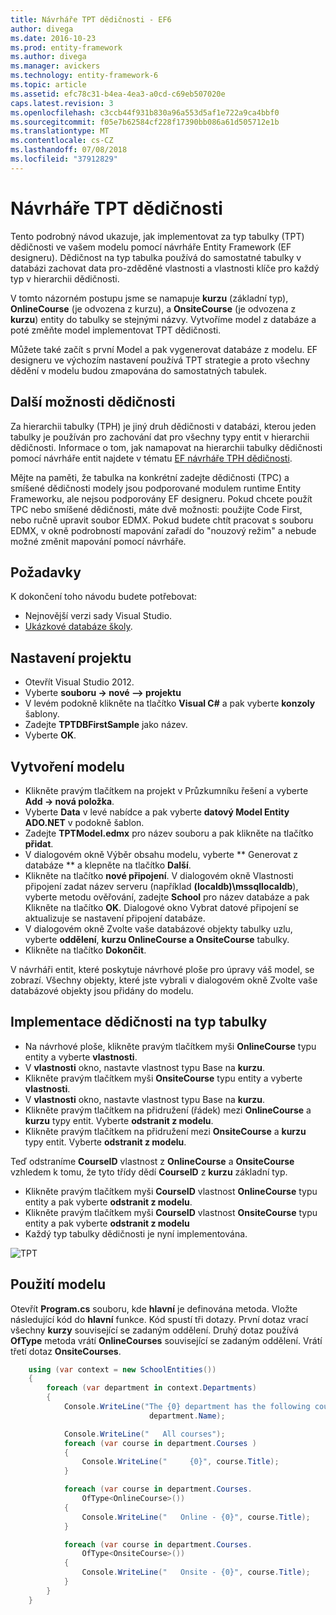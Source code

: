 ```yaml
---
title: Návrháře TPT dědičnosti - EF6
author: divega
ms.date: 2016-10-23
ms.prod: entity-framework
ms.author: divega
ms.manager: avickers
ms.technology: entity-framework-6
ms.topic: article
ms.assetid: efc78c31-b4ea-4ea3-a0cd-c69eb507020e
caps.latest.revision: 3
ms.openlocfilehash: c3ccb44f931b830a96a553d5af1e722a9ca4bbf0
ms.sourcegitcommit: f05e7b62584cf228f17390bb086a61d505712e1b
ms.translationtype: MT
ms.contentlocale: cs-CZ
ms.lasthandoff: 07/08/2018
ms.locfileid: "37912829"
---
```

# <a name="designer-tpt-inheritance"></a>Návrháře TPT dědičnosti
Tento podrobný návod ukazuje, jak implementovat za typ tabulky (TPT) dědičnosti ve vašem modelu pomocí návrháře Entity Framework (EF designeru). Dědičnost na typ tabulka používá do samostatné tabulky v databázi zachovat data pro-zděděné vlastnosti a vlastnosti klíče pro každý typ v hierarchii dědičnosti.

V tomto názorném postupu jsme se namapuje **kurzu** (základní typ), **OnlineCourse** (je odvozena z kurzu), a **OnsiteCourse** (je odvozena z **kurzu**) entity do tabulky se stejnými názvy. Vytvoříme model z databáze a poté změňte model implementovat TPT dědičnosti.

Můžete také začít s první Model a pak vygenerovat databáze z modelu. EF designeru ve výchozím nastavení používá TPT strategie a proto všechny dědění v modelu budou zmapována do samostatných tabulek.

## <a name="other-inheritance-options"></a>Další možnosti dědičnosti

Za hierarchii tabulky (TPH) je jiný druh dědičnosti v databázi, kterou jeden tabulky je používán pro zachování dat pro všechny typy entit v hierarchii dědičnosti.  Informace o tom, jak namapovat na hierarchii tabulky dědičnosti pomocí návrháře entit najdete v tématu [EF návrháře TPH dědičnosti](~/ef6/modeling/designer/inheritance/tph.md). 

Mějte na paměti, že tabulka na konkrétní zadejte dědičnosti (TPC) a smíšené dědičnosti modely jsou podporované modulem runtime Entity Frameworku, ale nejsou podporovány EF designeru. Pokud chcete použít TPC nebo smíšené dědičnosti, máte dvě možnosti: použijte Code First, nebo ručně upravit soubor EDMX. Pokud budete chtít pracovat s souboru EDMX, v okně podrobností mapování zařadí do "nouzový režim" a nebude možné změnit mapování pomocí návrháře.

## <a name="prerequisites"></a>Požadavky

K dokončení toho návodu budete potřebovat:

- Nejnovější verzi sady Visual Studio.
- [Ukázkové databáze školy](~/ef6/resources/school-database.md).

## <a name="set-up-the-project"></a>Nastavení projektu

-   Otevřít Visual Studio 2012.
-   Vyberte **souboru -&gt; nové –&gt; projektu**
-   V levém podokně klikněte na tlačítko **Visual C\#** a pak vyberte **konzoly** šablony.
-   Zadejte **TPTDBFirstSample** jako název.
-   Vyberte **OK**.

## <a name="create-a-model"></a>Vytvoření modelu

-   Klikněte pravým tlačítkem na projekt v Průzkumníku řešení a vyberte **Add -&gt; nová položka**.
-   Vyberte **Data** v levé nabídce a pak vyberte **datový Model Entity ADO.NET** v podokně šablon.
-   Zadejte **TPTModel.edmx** pro název souboru a pak klikněte na tlačítko **přidat**.
-   V dialogovém okně Výběr obsahu modelu, vyberte ** Generovat z databáze ** a klepněte na tlačítko **Další**.
-   Klikněte na tlačítko **nové připojení**.
    V dialogovém okně Vlastnosti připojení zadat název serveru (například **(localdb)\\mssqllocaldb**), vyberte metodu ověřování, zadejte **School** pro název databáze a pak Klikněte na tlačítko **OK**.
    Dialogové okno Vybrat datové připojení se aktualizuje se nastavení připojení databáze.
-   V dialogovém okně Zvolte vaše databázové objekty tabulky uzlu, vyberte **oddělení**, **kurzu OnlineCourse a OnsiteCourse** tabulky.
-   Klikněte na tlačítko **Dokončit**.

V návrháři entit, které poskytuje návrhové ploše pro úpravy váš model, se zobrazí. Všechny objekty, které jste vybrali v dialogovém okně Zvolte vaše databázové objekty jsou přidány do modelu.

## <a name="implement-table-per-type-inheritance"></a>Implementace dědičnosti na typ tabulky

-   Na návrhové ploše, klikněte pravým tlačítkem myši **OnlineCourse** typu entity a vyberte **vlastnosti**.
-   V **vlastnosti** okno, nastavte vlastnost typu Base na **kurzu**.
-   Klikněte pravým tlačítkem myši **OnsiteCourse** typu entity a vyberte **vlastnosti**.
-   V **vlastnosti** okno, nastavte vlastnost typu Base na **kurzu**.
-   Klikněte pravým tlačítkem na přidružení (řádek) mezi **OnlineCourse** a **kurzu** typy entit.
    Vyberte **odstranit z modelu**.
-   Klikněte pravým tlačítkem na přidružení mezi **OnsiteCourse** a **kurzu** typy entit.
    Vyberte **odstranit z modelu**.

Teď odstraníme **CourseID** vlastnost z **OnlineCourse** a **OnsiteCourse** vzhledem k tomu, že tyto třídy dědí **CourseID** z **kurzu** základní typ.

-   Klikněte pravým tlačítkem myši **CourseID** vlastnost **OnlineCourse** typu entity a pak vyberte **odstranit z modelu**.
-   Klikněte pravým tlačítkem myši **CourseID** vlastnost **OnsiteCourse** typu entity a pak vyberte **odstranit z modelu**
-   Každý typ tabulky dědičnosti je nyní implementována.

![TPT](~/ef6/media/tpt.png)

## <a name="use-the-model"></a>Použití modelu

Otevřít **Program.cs** souboru, kde **hlavní** je definována metoda. Vložte následující kód do **hlavní** funkce. Kód spustí tři dotazy. První dotaz vrací všechny **kurzy** související se zadaným oddělení. Druhý dotaz používá **OfType** metoda vrátí **OnlineCourses** související se zadaným oddělení. Vrátí třetí dotaz **OnsiteCourses**.

``` csharp
    using (var context = new SchoolEntities())
    {
        foreach (var department in context.Departments)
        {
            Console.WriteLine("The {0} department has the following courses:",
                               department.Name);

            Console.WriteLine("   All courses");
            foreach (var course in department.Courses )
            {
                Console.WriteLine("     {0}", course.Title);
            }

            foreach (var course in department.Courses.
                OfType<OnlineCourse>())
            {
                Console.WriteLine("   Online - {0}", course.Title);
            }

            foreach (var course in department.Courses.
                OfType<OnsiteCourse>())
            {
                Console.WriteLine("   Onsite - {0}", course.Title);
            }
        }
    }
```
